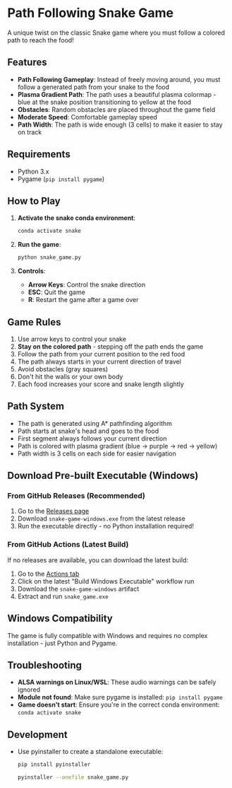 # Path Following Snake Game

A unique twist on the classic Snake game where you must follow a colored path to reach the food!

## Features

- **Path Following Gameplay**: Instead of freely moving around, you must follow a generated path from your snake to the food
- **Plasma Gradient Path**: The path uses a beautiful plasma colormap - blue at the snake position transitioning to yellow at the food
- **Obstacles**: Random obstacles are placed throughout the game field
- **Moderate Speed**: Comfortable gameplay speed
- **Path Width**: The path is wide enough (3 cells) to make it easier to stay on track

## Requirements

- Python 3.x
- Pygame (`pip install pygame`)

## How to Play

1. **Activate the snake conda environment**:
   ```bash
   conda activate snake
   ```

2. **Run the game**:
   ```bash
   python snake_game.py
   ```

3. **Controls**:
   - **Arrow Keys**: Control the snake direction
   - **ESC**: Quit the game
   - **R**: Restart the game after a game over

## Game Rules

1. Use arrow keys to control your snake
2. **Stay on the colored path** - stepping off the path ends the game
3. Follow the path from your current position to the red food
4. The path always starts in your current direction of travel
5. Avoid obstacles (gray squares)
6. Don't hit the walls or your own body
7. Each food increases your score and snake length slightly

## Path System

- The path is generated using A* pathfinding algorithm
- Path starts at snake's head and goes to the food
- First segment always follows your current direction
- Path is colored with plasma gradient (blue → purple → red → yellow)
- Path width is 3 cells on each side for easier navigation

## Download Pre-built Executable (Windows)

### From GitHub Releases (Recommended)
1. Go to the [Releases page](../../releases) 
2. Download `snake-game-windows.exe` from the latest release
3. Run the executable directly - no Python installation required!

### From GitHub Actions (Latest Build)
If no releases are available, you can download the latest build:
1. Go to the [Actions tab](../../actions)
2. Click on the latest "Build Windows Executable" workflow run
3. Download the `snake-game-windows` artifact
4. Extract and run `snake_game.exe`

## Windows Compatibility

The game is fully compatible with Windows and requires no complex installation - just Python and Pygame.

## Troubleshooting

- **ALSA warnings on Linux/WSL**: These audio warnings can be safely ignored
- **Module not found**: Make sure pygame is installed: `pip install pygame`
- **Game doesn't start**: Ensure you're in the correct conda environment: `conda activate snake`

## Development

- Use pyinstaller to create a standalone executable:
  ```bash
  pip install pyinstaller
  ```

  ```bash
  pyinstaller --onefile snake_game.py
  ```